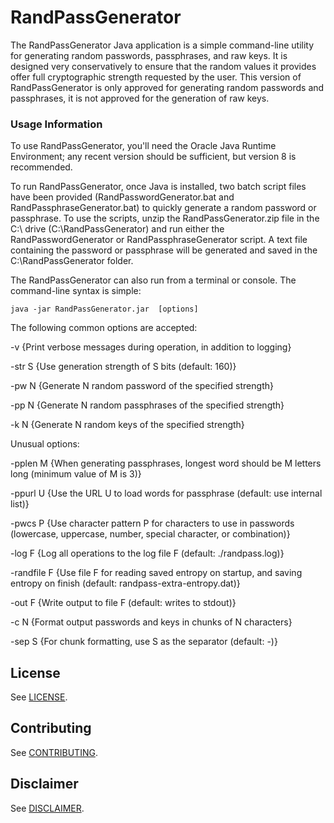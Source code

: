 # RandPassGenerator

The RandPassGenerator Java application is a simple command-line utility for generating random passwords, passphrases, and raw keys. It is designed very conservatively to ensure that the random values it provides offer full cryptographic strength requested by the user. This version of RandPassGenerator is only approved for generating random passwords and passphrases, it is not approved for the generation of raw keys.

### Usage Information


To use RandPassGenerator, you'll need the Oracle Java Runtime Environment; any recent version should be sufficient, but version 8 is recommended.

To run RandPassGenerator, once Java is installed, two batch script files have been provided (RandPasswordGenerator.bat and RandPassphraseGenerator.bat) to quickly generate a random password or passphrase. To use the scripts, unzip the RandPassGenerator.zip file in the C:\ drive (C:\RandPassGenerator) and run either the RandPasswordGenerator or RandPassphraseGenerator script. A text file containing the password or passphrase will be generated and saved in the C:\RandPassGenerator folder.

The RandPassGenerator can also run from a terminal or console. The command-line syntax is simple:

	java -jar RandPassGenerator.jar  [options]

The following common options are accepted:

-v	  {Print verbose messages during operation, in addition to logging}

-str S    {Use generation strength of S bits (default: 160)}

-pw N	  {Generate N random password of the specified strength}

-pp N	  {Generate N random passphrases of the specified strength}

-k N	  {Generate N random keys of the specified strength}

Unusual options:
  
-pplen M  {When generating passphrases, longest word should be M letters long (minimum value of M is 3)}

-ppurl U  {Use the URL U to load words for passphrase (default: use internal list)}

-pwcs P   {Use character pattern P for characters to use in passwords (lowercase, uppercase, number, special character, or combination)}

-log F    {Log all operations to the log file F (default: ./randpass.log)}

-randfile F  {Use file F for reading saved entropy on startup, and saving entropy on finish (default: randpass-extra-entropy.dat)}

-out F    {Write output to file F (default: writes to stdout)}

-c N 	    {Format output passwords and keys in chunks of N characters}

-sep S    {For chunk formatting, use S as the separator (default: -)}


## License

See [LICENSE](./LICENSE.md).

## Contributing

See [CONTRIBUTING](./CONTRIBUTING.md).

## Disclaimer

See [DISCLAIMER](./DISCLAIMER.md).


